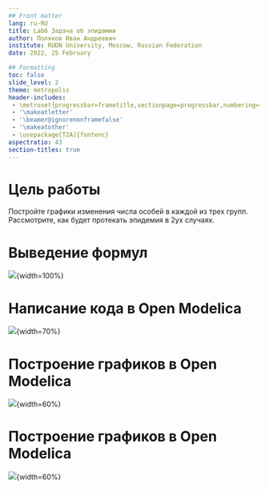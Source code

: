 ```yaml
---
## Front matter
lang: ru-RU
title: Lab6 Задача об эпидемии 
author: Поляков Иван Андреевич
institute: RUDN University, Moscow, Russian Federation
date: 2022, 25 February

## Formatting
toc: false
slide_level: 2
theme: metropolis
header-includes: 
 - \metroset{progressbar=frametitle,sectionpage=progressbar,numbering=fraction}
 - '\makeatletter'
 - '\beamer@ignorenonframefalse'
 - '\makeatother'
 - \usepackage[T2A]{fontenc}
aspectratio: 43
section-titles: true
---
```


# Цель работы

Постройте графики изменения числа особей в каждой из трех групп.
Рассмотрите, как будет протекать эпидемия в 2ух случаях.

# Выведение формул

![](img6/4.png){width=100%}

# Написание кода в Open Modelica

![](img6/3.png){width=70%}

# Построение графиков в Open Modelica

![](img6/1.png){width=60%}

# Построение графиков в Open Modelica

![](img6/2.png){width=60%}


